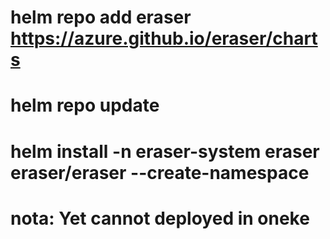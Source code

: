 # helm repo add eraser https://azure.github.io/eraser/charts

# helm repo update

# helm install -n eraser-system eraser eraser/eraser --create-namespace 

# nota: Yet cannot deployed in oneke
